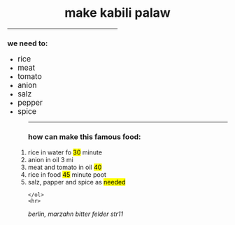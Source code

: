 <html>
  <head>
    <title>afghan resturan in berlin</title>
  </head>
  <body>
    <h1 align="center">make kabili palaw</h1>
    <hr width="50%">
    <h3>we need to:</h3>
    <ul>
     <big> <li> rice</li></big>
    <big>  <li>meat</li></big>
    <big>  <li>tomato</li></big>
     <big> <li>anion</li></big>
    <big>  <li>salz</li></big>
     <big> <li>pepper</li></big>
    <big><li>spice</li></big>
    <ol>
      <hr>
      <h3>how can make this famous food:</h3>
      <li> rice in water fo <mark> 30</mark> minute</li>
      <li> anion in oil 3 mi
      <li> meat and tomato in oil <mark> 40 </mark></li>
      <li> rice in food <mark> 45</mark> minute poot</li>
      <li> salz, papper and spice  as <mark> needed</mark></li>

    </ol>
    <hr>
<address>berlin, marzahn bitter felder str11</address>
  </body>

</html>

